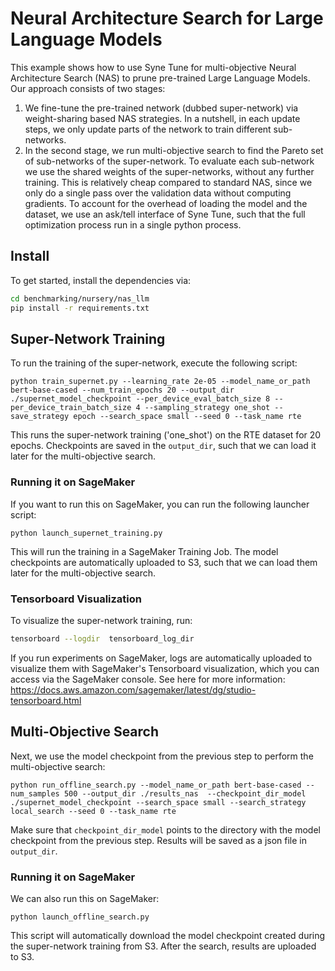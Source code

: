 # Neural Architecture Search for Large Language Models


This example shows how to use Syne Tune for multi-objective Neural Architecture Search (NAS)
to prune pre-trained Large Language Models. 
Our approach consists of two stages:
1. We fine-tune the pre-trained network (dubbed super-network) via weight-sharing based NAS strategies. 
   In a nutshell, in each update steps, we only update parts of the network to train different sub-networks.
2. In the second stage, we run multi-objective search to find the Pareto set of sub-networks 
   of the super-network. To evaluate each sub-network we use the shared weights of the super-networks, without
   any further training. This is relatively cheap compared to standard NAS, since we only do a single pass
   over the validation data without computing gradients. To account for the overhead of loading the model and 
   the dataset, we use an ask/tell interface of Syne Tune, such that the full optimization process run in a single
   python process.

## Install

To get started, install the dependencies via:

```bash
cd benchmarking/nursery/nas_llm
pip install -r requirements.txt
```

## Super-Network Training

To run the training of the super-network, execute the following script:

```python train_supernet.py --learning_rate 2e-05 --model_name_or_path bert-base-cased --num_train_epochs 20 --output_dir ./supernet_model_checkpoint --per_device_eval_batch_size 8 --per_device_train_batch_size 4 --sampling_strategy one_shot --save_strategy epoch --search_space small --seed 0 --task_name rte``` 

This runs the super-network training ('one_shot') on the RTE dataset for 20 epochs. Checkpoints are saved in the
`output_dir`, such that we can load it later for the multi-objective search.

### Running it on SageMaker

If you want to run this on SageMaker, you can run the following launcher script:

```python launch_supernet_training.py``` 

This will run the training in a SageMaker Training Job. The model checkpoints are automatically uploaded to S3, such that we can load them later for the multi-objective
search.

### Tensorboard Visualization

To visualize the super-network training, run:

```bash
tensorboard --logdir  tensorboard_log_dir
```

If you run experiments on SageMaker, logs are automatically uploaded to visualize them with SageMaker's Tensorboard
visualization, which you can access via the SageMaker console. 
See here for more information: https://docs.aws.amazon.com/sagemaker/latest/dg/studio-tensorboard.html

## Multi-Objective Search

Next, we use the model checkpoint from the previous step to perform the multi-objective search:

```python run_offline_search.py --model_name_or_path bert-base-cased --num_samples 500 --output_dir ./results_nas  --checkpoint_dir_model ./supernet_model_checkpoint --search_space small --search_strategy local_search --seed 0 --task_name rte``` 

Make sure that `checkpoint_dir_model` points to the directory with the model checkpoint from the previous step. 
Results will be saved as a json file in `output_dir`.

### Running it on SageMaker

We can also run this on SageMaker:

```python launch_offline_search.py``` 


This script will automatically download the model checkpoint created during the super-network training from S3.
After the search, results are uploaded to S3.
